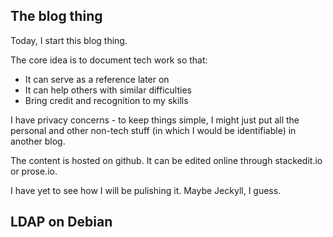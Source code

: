 ## The blog thing

Today, I start this blog thing.

The core idea is to document tech work so that:
- It can serve as a reference later on
- It can help others with similar difficulties
- Bring credit and recognition to my skills

I have privacy concerns - to keep things simple, I might just put all the personal and other non-tech stuff (in which I would be identifiable) in another blog.

The content is hosted on github. It can be edited online through stackedit.io or prose.io.

I have yet to see how I will be pulishing it. Maybe Jeckyll, I guess.


## LDAP on Debian
<!--stackedit_data:
eyJoaXN0b3J5IjpbLTc1Mzc4NTE3M119
-->
